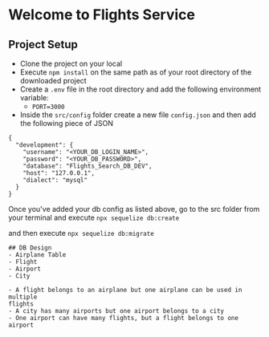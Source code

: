 # Welcome to Flights Service

## Project Setup

-   Clone the project on your local
-   Execute `npm install` on the same path as of your root directory of the downloaded project
-   Create a `.env` file in the root directory and add the following environment variable:
    -   `PORT=3000`
-   Inside the `src/config` folder create a new file `config.json` and then add the following piece of JSON
```
{
  "development": {
    "username": "<YOUR_DB_LOGIN_NAME>",
    "password": "<YOUR_DB_PASSWORD>",
    "database": "Flights_Search_DB_DEV",
    "host": "127.0.0.1",
    "dialect": "mysql"
  }
}

```

Once you've added your db config as listed above, go to the src folder from your
terminal and execute `npx sequelize db:create`

and then execute
`npx sequelize db:migrate`
```
## DB Design
- Airplane Table
- Flight
- Airport
- City

- A flight belongs to an airplane but one airplane can be used in multiple
flights
- A city has many airports but one airport belongs to a city
- One airport can have many flights, but a flight belongs to one airport